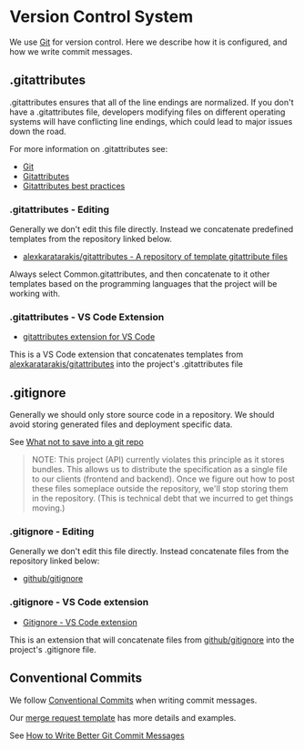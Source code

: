 # Version Control System

We use [Git](https://git-scm.com/docs/gitattributes)
for version control. Here we describe how it is configured,
and how we write commit messages.

## .gitattributes

.gitattributes ensures that all of the line endings are normalized. If
you don't have a .gitattributes file, developers modifying files on
different operating systems will have conflicting line endings, which
could lead to major issues down the road.

For more information on .gitattributes see:

* [Git](https://git-scm.com/docs/gitattributes)
* [Gitattributes](https://dev.to/deadlybyte/please-add-gitattributes-to-your-git-repository-1jld)
* [Gitattributes best practices](https://rehansaeed.com/gitattributes-best-practices/)

### .gitattributes - Editing

Generally we don't edit this file directly. Instead we concatenate
predefined templates from the repository linked below.

* [alexkaratarakis/gitattributes - A repository of template gitattribute
    files](https://github.com/alexkaratarakis/gitattributes)

Always select Common.gitattributes, and then concatenate to it other templates
based on the programming languages that the project will be working with.

### .gitattributes - VS Code Extension

* [gitattributes extension for VS Code](https://marketplace.visualstudio.com/items?itemName=hashhar.gitattributes)

This is a VS Code extension that concatenates templates from
[alexkaratarakis/gitattributes](https://github.com/alexkaratarakis/gitattributes)
into the project's .gitattributes file

## .gitignore

Generally we should only store source code in a repository. We should avoid
storing generated files and deployment specific data.

See [What not to save into a git repo](https://zellwk.com/blog/what-not-to-save-into-a-git-repo/)

> NOTE: This project (API) currently violates this principle as it stores
> bundles. This allows us to distribute the specification as a single file
> to our clients (frontend and backend). Once we figure out how to post
> these files someplace outside the repository, we'll stop storing them
> in the repository. (This is technical debt that we incurred to get things
> moving.)

### .gitignore - Editing

Generally we don't edit this file directly. Instead concatenate files
from the repository linked below:

* [github/gitignore](https://github.com/github/gitignore)

### .gitignore - VS Code extension

* [Gitignore - VS Code extension](https://marketplace.visualstudio.com/items?itemName=codezombiech.gitignore)

This is an extension that will concatenate files from
[github/gitignore](https://github.com/github/gitignore) into the project's
.gitignore file.

## Conventional Commits

We follow
[Conventional Commits](https://www.conventionalcommits.org/en/v1.0.0/)
when writing commit messages.

Our [merge request template](../../.gitlab/merge_request_templates/default.md)
has more details and examples.

See [How to Write Better Git Commit Messages](https://www.freecodecamp.org/news/how-to-write-better-git-commit-messages/)
